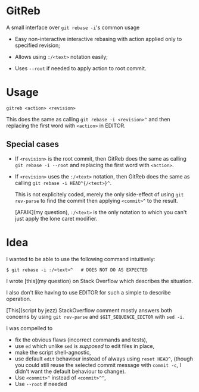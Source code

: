 GitReb
======

[my question]: http://stackoverflow.com/q/42401478/6261350
[script by jezz]: http://stackoverflow.com/a/19267103/6261350

A small interface over `git rebase -i`'s common usage

- Easy non-interactive interactive rebasing
  with action applied only to specified revision;

- Allows using `:/<text>` notation easily;

- Uses `--root` if needed to apply action to root commit.

Usage
=====

    gitreb <action> <revision>

This does the same as calling `git rebase -i <revision>^`
and then replacing the first word with `<action>` in EDITOR.

Special cases
-------------

- If `<revision>` is the root commit,
  then GitReb does the same as calling
  `git rebase -i --root` and replacing
  the first word with `<action>`.

- If `<revision>` uses the `:/<text>` notation,
  then GitReb does the same as calling
  `git rebase -i HEAD^{/<text>}^`.

  This is not explicitely coded, merely the only side-effect
  of using `git rev-parse` to find the commit
  then applying `<commit>^` to the result.

  [AFAIK](my question), `:/<text>` is the only notation
  to which you can't just apply the lone caret modifier.

Idea
====

I wanted to be able to use the following command intuitively:

    $ git rebase -i :/<text>^   # DOES NOT DO AS EXPECTED

I wrote [this](my question) on Stack Overflow
which describes the situation.

I also don't like having to use EDITOR
for such a simple to describe operation.

[This](script by jezz) StackOverflow comment
mostly answers both concerns by using `git rev-parse`
and `$GIT_SEQUENCE_EDITOR` with `sed -i`.

I was compelled to

- fix the obvious flaws (incorrect commands and tests),
- use `ed` which unlike `sed` is *supposed* to edit files in place,
- make the script shell-agnostic,
- use default `edit` behaviour instead of always using `reset HEAD^`,
  (though you could still reuse the selected commit message with
   `commit -c`, I didn't want the default behaviour to change).
- Use `<commit>^` instead of `<commit>^^`,
- Use `--root` if needed
